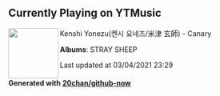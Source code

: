 ## Currently Playing on YTMusic

[<img align="left" width="100" src="https://lh3.googleusercontent.com/hY7_YU_YUJfQnn6hUmY-9t7wj5LC351pOow91jyBEPNRfCoWbxq6b-QNPvw7monoBzvmcyBYUV0IgxCI">](https://music.youtube.com/watch?v=sBR5w8kptAc)

Kenshi Yonezu(켄시 요네즈/米津 玄師) - Canary

**Albums**: STRAY SHEEP

Last updated at 03/04/2021 23:29

#### Generated with [20chan/github-now](https://github.com/20chan/github-now)


<!--
**20chan/20chan** is a ✨ _special_ ✨ repository because its `README.md` (this file) appears on your GitHub profile.

Here are some ideas to get you started:

- 🔭 I’m currently working on ...
- 🌱 I’m currently learning ...
- 👯 I’m looking to collaborate on ...
- 🤔 I’m looking for help with ...
- 💬 Ask me about ...
- 📫 How to reach me: ...
- 😄 Pronouns: ...
- ⚡ Fun fact: ...
-->
